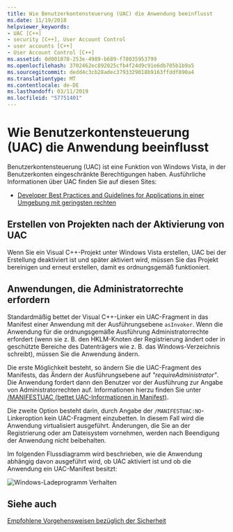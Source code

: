 ```yaml
---
title: Wie Benutzerkontensteuerung (UAC) die Anwendung beeinflusst
ms.date: 11/19/2018
helpviewer_keywords:
- UAC [C++]
- security [C++], User Account Control
- user accounts [C++]
- User Account Control [C++]
ms.assetid: 0d001870-253e-4989-b689-f78035953799
ms.openlocfilehash: 3702462ec892025cfb4f24d9c91e6db705b1b9a5
ms.sourcegitcommit: dedd4c3cb28adec3793329018b9163ffddf890a4
ms.translationtype: MT
ms.contentlocale: de-DE
ms.lasthandoff: 03/11/2019
ms.locfileid: "57751401"
---
```

# <a name="how-user-account-control-uac-affects-your-application"></a>Wie Benutzerkontensteuerung (UAC) die Anwendung beeinflusst

Benutzerkontensteuerung (UAC) ist eine Funktion von Windows Vista, in der Benutzerkonten eingeschränkte Berechtigungen haben. Ausführliche Informationen über UAC finden Sie auf diesen Sites:

- [Developer Best Practices and Guidelines for Applications in einer Umgebung mit geringsten rechten](/windows/desktop/uxguide/winenv-uac)

## <a name="building-projects-after-enabling-uac"></a>Erstellen von Projekten nach der Aktivierung von UAC

Wenn Sie ein Visual C++-Projekt unter Windows Vista erstellen, UAC bei der Erstellung deaktiviert ist und später aktiviert wird, müssen Sie das Projekt bereinigen und erneut erstellen, damit es ordnungsgemäß funktioniert.

## <a name="applications-that-require-administrative-privileges"></a>Anwendungen, die Administratorrechte erfordern

Standardmäßig bettet der Visual C++-Linker ein UAC-Fragment in das Manifest einer Anwendung mit der Ausführungsebene `asInvoker`. Wenn die Anwendung für die ordnungsgemäße Ausführung Administratorrechte erfordert (wenn sie z. B. den HKLM-Knoten der Registrierung ändert oder in geschützte Bereiche des Datenträgers wie z. B. das Windows-Verzeichnis schreibt), müssen Sie die Anwendung ändern.

Die erste Möglichkeit besteht, so ändern Sie die UAC-Fragment des Manifests, das Ändern der Ausführungsebene auf *"requireAdministrator"*. Die Anwendung fordert dann den Benutzer vor der Ausführung zur Angabe von Administratorrechten auf. Informationen hierzu finden Sie unter [/MANIFESTUAC (bettet UAC-Informationen in Manifest)](../build/reference/manifestuac-embeds-uac-information-in-manifest.md).

Die zweite Option besteht darin, durch Angabe der `/MANIFESTUAC:NO`-Linkeroption kein UAC-Fragment einzubetten. In diesem Fall wird die Anwendung virtualisiert ausgeführt. Änderungen, die Sie an der Registrierung oder am Dateisystem vornehmen, werden nach Beendigung der Anwendung nicht beibehalten.

Im folgenden Flussdiagramm wird beschrieben, wie die Anwendung abhängig davon ausgeführt wird, ob UAC aktiviert ist und ob die Anwendung ein UAC-Manifest besitzt:

![Windows-Ladeprogramm Verhalten](media/uacflowchart.png "Verhalten der Windows-Ladeprogramm")

## <a name="see-also"></a>Siehe auch

[Empfohlene Vorgehensweisen bezüglich der Sicherheit](security-best-practices-for-cpp.md)
